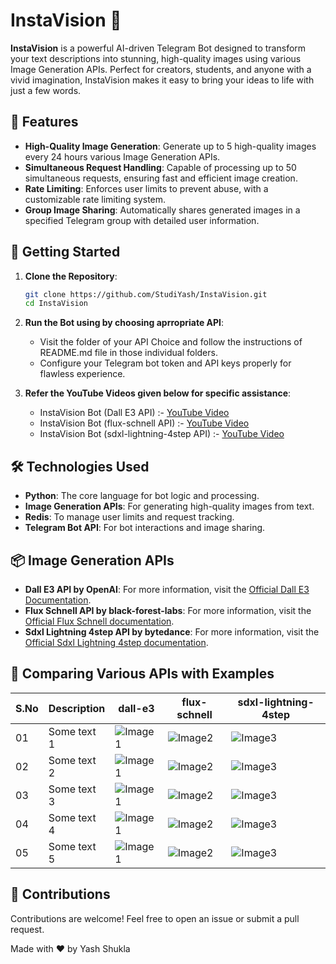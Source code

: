 # InstaVision 🎨

**InstaVision** is a powerful AI-driven Telegram Bot designed to transform your text descriptions into stunning, high-quality images using various Image Generation APIs. Perfect for creators, students, and anyone with a vivid imagination, InstaVision makes it easy to bring your ideas to life with just a few words.

## 🌟 Features

- **High-Quality Image Generation**: Generate up to 5 high-quality images every 24 hours various Image Generation APIs.
- **Simultaneous Request Handling**: Capable of processing up to 50 simultaneous requests, ensuring fast and efficient image creation.
- **Rate Limiting**: Enforces user limits to prevent abuse, with a customizable rate limiting system.
- **Group Image Sharing**: Automatically shares generated images in a specified Telegram group with detailed user information.

## 🚀 Getting Started

1. **Clone the Repository**:
    ```bash
    git clone https://github.com/StudiYash/InstaVision.git
    cd InstaVision
    ```

2. **Run the Bot using by choosing aprropriate API**:
   - Visit the folder of your API Choice and follow the instructions of README.md file in those individual folders.
   - Configure your Telegram bot token and API keys properly for flawless experience.

3. **Refer the YouTube Videos given below for specific assistance**:
   - InstaVision Bot (Dall E3 API) :- [YouTube Video](https://youtube.com)
   - InstaVision Bot (flux-schnell API) :- [YouTube Video](https://youtube.com)
   - InstaVision Bot (sdxl-lightning-4step API) :- [YouTube Video](https://youtube.com)
   
## 🛠️ Technologies Used

- **Python**: The core language for bot logic and processing.
- **Image Generation APIs**: For generating high-quality images from text.
- **Redis**: To manage user limits and request tracking.
- **Telegram Bot API**: For bot interactions and image sharing.

## 📦 Image Generation APIs

- **Dall E3 API by OpenAI**: For more information, visit the [Official Dall E3 Documentation](https://help.openai.com/en/articles/8555480-dall-e-3-api).
- **Flux Schnell API by black-forest-labs**: For more information, visit the [Official Flux Schnell documentation](https://replicate.com/black-forest-labs/flux-schnell).
- **Sdxl Lightning 4step API by bytedance**: For more information, visit the [Official Sdxl Lightning 4step documentation](https://replicate.com/bytedance/sdxl-lightning-4step/api).

## 📑 Comparing Various APIs with Examples

| S.No | Description  | dall-e3                       | flux-schnell                  | sdxl-lightning-4step          |
|------|--------------|-------------------------------|-------------------------------|-------------------------------|
| 01   | Some text 1  | ![Image1](path/to/image1.png) | ![Image2](path/to/image2.png) | ![Image3](path/to/image3.png) |
| 02   | Some text 2  | ![Image1](path/to/image1.png) | ![Image2](path/to/image2.png) | ![Image3](path/to/image3.png) |
| 03   | Some text 3  | ![Image1](path/to/image1.png) | ![Image2](path/to/image2.png) | ![Image3](path/to/image3.png) |
| 04   | Some text 4  | ![Image1](path/to/image1.png) | ![Image2](path/to/image2.png) | ![Image3](path/to/image3.png) |
| 05   | Some text 5  | ![Image1](path/to/image1.png) | ![Image2](path/to/image2.png) | ![Image3](path/to/image3.png) |

## 🎉 Contributions
Contributions are welcome! Feel free to open an issue or submit a pull request.

Made with ❤️ by Yash Shukla

